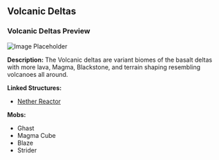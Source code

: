 ﻿## Volcanic Deltas

### Volcanic Deltas Preview
![Image Placeholder](https://static.miraheze.org/stardustlabswiki/3/3e/Volcanic_deltas.png)

**Description:**
The Volcanic deltas are variant biomes of the basalt deltas with more lava, Magma, Blackstone, and terrain shaping resembling volcanoes all around. 

**Linked Structures:**
- [Nether Reactor](https://officiallysp.net/pokeywiki/Nether_Structures/netherreactor.html)

**Mobs:**
- Ghast
- Magma Cube
- Blaze
- Strider
